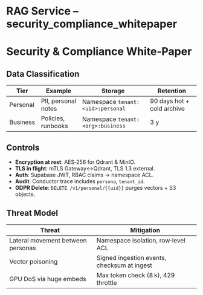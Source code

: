 # RAG Service – security_compliance_whitepaper

# Security & Compliance White‑Paper

## Data Classification

| Tier | Example | Storage | Retention |
| --- | --- | --- | --- |
| Personal | PII, personal notes | Namespace `tenant:<uid>:personal` | 90 days hot + cold archive |
| Business | Policies, runbooks | Namespace `tenant:<org>:business` | 3 y |

## Controls

- **Encryption at rest**: AES‑256 for Qdrant & MinIO.
- **TLS in flight**: mTLS Gateway↔︎Qdrant, TLS 1.3 external.
- **Auth**: Supabase JWT, RBAC claims → namespace ACL.
- **Audit**: Conductor trace includes `persona`, `tenant_id`.
- **GDPR Delete**: `DELETE /v1/personal/{{uid}}` purges vectors + S3 objects.

## Threat Model

| Threat | Mitigation |
| --- | --- |
| Lateral movement between personas | Namespace isolation, row‑level ACL |
| Vector poisoning | Signed ingestion events, checksum at ingest |
| GPU DoS via huge embeds | Max token check (8 k), 429 throttle |
